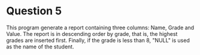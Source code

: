 # Question 5
This program generate a report containing three columns: Name, Grade and Value. The report is in descending order by grade, that is, the highest grades are inserted first. Finally, if the grade is less than 8, "NULL" is used as the name of the student.

